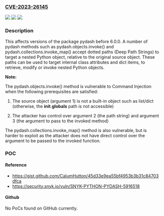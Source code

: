### [CVE-2023-26145](https://cve.mitre.org/cgi-bin/cvename.cgi?name=CVE-2023-26145)
![](https://img.shields.io/static/v1?label=Product&message=pydash&color=blue)
![](https://img.shields.io/static/v1?label=Version&message=0%3C%206.0.0%20&color=brighgreen)
![](https://img.shields.io/static/v1?label=Vulnerability&message=Command%20Injection&color=brighgreen)

### Description

This affects versions of the package pydash before 6.0.0. A number of pydash methods such as pydash.objects.invoke() and pydash.collections.invoke_map() accept dotted paths (Deep Path Strings) to target a nested Python object, relative to the original source object. These paths can be used to target internal class attributes and dict items, to retrieve, modify or invoke nested Python objects.**Note:**The pydash.objects.invoke() method is vulnerable to Command Injection when the following prerequisites are satisfied:1) The source object (argument 1) is not a built-in object such as list/dict (otherwise, the __init__.__globals__ path is not accessible)2) The attacker has control over argument 2 (the path string) and argument 3 (the argument to pass to the invoked method)The pydash.collections.invoke_map() method is also vulnerable, but is harder to exploit as the attacker does not have direct control over the argument to be passed to the invoked function.

### POC

#### Reference
- https://gist.github.com/CalumHutton/45d33e9ea55bf4953b3b31c84703dfca
- https://security.snyk.io/vuln/SNYK-PYTHON-PYDASH-5916518

#### Github
No PoCs found on GitHub currently.

